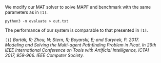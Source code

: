 We modify our MAT solver to solve MAPF and benchmark with the same parameters as in `[1]`.

```shell
python3 -m evaluate > out.txt
```

The performance of our system is comparable to that presented in `[1]`.

`[1]` *Barták, R; Zhou, N; Stern, R; Boyarski, E; and Surynek, P. 2017. Modeling and Solving the Multi-agent Pathfinding Problem in Picat. In 29th IEEE International Conference on Tools with Artificial Intelligence, ICTAI 2017, 959-966. IEEE Computer Society.*
